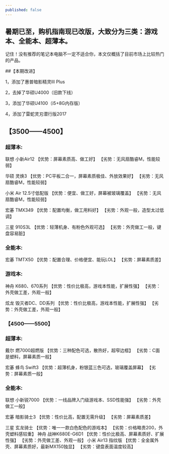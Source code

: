 ```yaml
---
published: false
---
```

## 暑期已至，购机指南现已改版，大致分为三类：游戏本、全能本、超薄本。
记住！没有推荐的笔记本电脑不一定不适合你，本文仅概括了目前市场上比较热门的产品。

##【本期改进】

1，添加了惠普暗影精灵III Plus

2，去掉了华硕U4000（旧款下线）

3，添加了华硕U4100（i5+8G内存版）

4，添加了雷蛇灵刃潜行版2017


## 【3500——4500】


### 超薄本:


联想 小新Air12
【优势：屏幕素质高、做工好】
【劣势：无风扇酷睿M，性能较弱】

华硕 灵焕3
【优势：PC平板二合一，屏幕素质极佳、外放效果好】
【劣势：无风扇酷睿M，性能较弱】

小米 Air 12.5寸低配版
【优势：便宜、做工好，屏幕被玻璃覆盖】
【劣势：无风扇酷睿M，性能较弱】

宏碁 TMX349
【优势：配置均衡，做工用料好】
【劣势：外观一般，造型太过低调】

三星 910S3L
【优势：轻薄机身、有粉色外观可选】
【劣势：外壳做工一般，键盘容易脏】


### 全能本:

宏碁 TMTX50
【优势：配置合理、价格便宜、能玩LOL】
【劣势：屏幕素质差】

### 游戏本:


神舟 K680、670系列
【优势：性价比极高，游戏本性能，扩展性强】
【劣势：外壳做工差，外观一般】

炫龙 毁灭者DC、DD系列
【优势：性价比极高，游戏本性能，扩展性强】
【劣势：外壳做工差，外观一般】


### 【4500——5500】

### 超薄本:

戴尔 燃7000超燃版
【优势：三种配色可选，散热好，超窄边框】
【劣势：C面是塑料，屏幕素质一般】

宏碁 蜂鸟 Swift3
【优势：超薄机身，粉银蓝三色可选，玻璃覆盖屏幕】
【劣势：屏幕素质一般】

### 全能本:
联想 小新锐7000
【优势：一线品牌入门级游戏本、SSD性能强】
【劣势：外壳做工一般】

宏碁 暗影骑士3
【优势：性价比高，配置无需升级】
【劣势：屏幕素质差】

三星 玄龙骑士
【优势：唯一一款白色配色的游戏本】
【劣势：价格略贵200，外壳塑料感较重】
神舟 战神K680E-G6D1
【优势：性价比极高、屏幕素质好、扩展性强】
【劣势：外壳做工差、外观一般】
小米 Air13 指纹版
【优势：全金属外壳、屏幕素质好，最新MX150独显】
【劣势：键盘表面温度较高】


